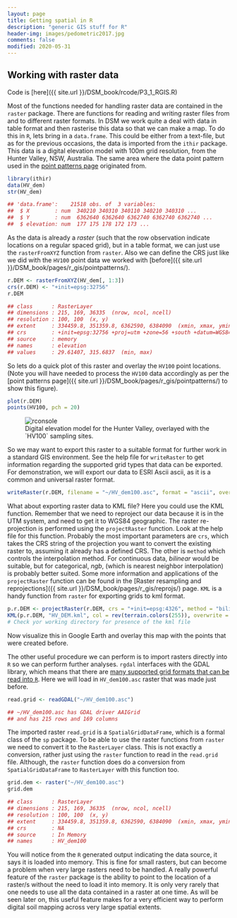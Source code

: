 ```yaml
---
layout: page
title: Getting spatial in R
description: "generic GIS stuff for R"
header-img: images/pedometric2017.jpg
comments: false
modified: 2020-05-31
---
```



## Working with raster data

Code is [here]({{ site.url }}/DSM_book/rcode/P3_1_RGIS.R)

Most of the functions needed for handling raster data are contained in
the `raster` package. There are functions for reading and writing raster
files from and to different raster formats. In DSM we work quite a deal
with data in table format and then rasterise this data so that we can
make a map. To do this in `R`, lets bring in a `data.frame`. This could
be either from a text-file, but as for the previous occasions, the data
is imported from the `ithir` package. This data is a digital elevation
model with 100m grid resolution, from the Hunter Valley, NSW, Australia.
The same area where the data point pattern used in the [point patterns
page](%7B%7B%20site.url%20%7D%7D/DSM_book/pages/r_gis/pointpatterns/)
originated from.

```r
library(ithir)
data(HV_dem)
str(HV_dem)

## 'data.frame':    21518 obs. of  3 variables:
##  $ X        : num  340210 340310 340110 340210 340310 ...
##  $ Y        : num  6362640 6362640 6362740 6362740 6362740 ...
##  $ elevation: num  177 175 178 172 173 ...
```

As the data is already a *raster* (such that the row observation
indicate locations on a regular spaced grid), but in a table format, we
can just use the `rasterFromXYZ` function from `raster`. Also we can
define the CRS just like we did with the `HV100` point data we worked
with [before]({{ site.url }}/DSM_book/pages/r_gis/pointpatterns/).

```r
r.DEM <- rasterFromXYZ(HV_dem[, 1:3])
crs(r.DEM) <- "+init=epsg:32756"
r.DEM

## class      : RasterLayer 
## dimensions : 215, 169, 36335  (nrow, ncol, ncell)
## resolution : 100, 100  (x, y)
## extent     : 334459.8, 351359.8, 6362590, 6384090  (xmin, xmax, ymin, ymax)
## crs        : +init=epsg:32756 +proj=utm +zone=56 +south +datum=WGS84 +units=m +no_defs +ellps=WGS84 +towgs84=0,0,0 
## source     : memory
## names      : elevation 
## values     : 29.61407, 315.6837  (min, max)
```

So lets do a quick plot of this raster and overlay the `HV100` point
locations. (Note you will have needed to process the `HV100` data
accordingly as per the [point patterns page]({{ site.url }}/DSM_book/pages/r_gis/pointpatterns/) to show this figure).

```r
plot(r.DEM)
points(HV100, pch = 20)
```

<figure>
    <img src="{{ site.url }}/images/dsm_book/HV_demP.png" alt="rconsole">
    <figcaption> Digital elevation model for the Hunter Valley, overlayed with the `HV100` sampling sites.</figcaption>
</figure>


So we may want to export this raster to a suitable format for further
work in a standard GIS environment. See the help file for `writeRaster`
to get information regarding the supported grid types that data can be
exported. For demonstration, we will export our data to ESRI Ascii
ascii, as it is a common and universal raster format.

```r
writeRaster(r.DEM, filename = "~/HV_dem100.asc", format = "ascii", overwrite = TRUE)
```

What about exporting raster data to KML file? Here you could use the KML
function. Remember that we need to reproject our data because it is in
the UTM system, and need to get it to WGS84 geographic. The raster
re-projection is performed using the `projectRaster` function. Look at
the help file for this function. Probably the most important parameters
are `crs`, which takes the CRS string of the projection you want to
convert the existing raster to, assuming it already has a defined CRS.
The other is `method` which controls the interpolation method. For
continuous data, *bilinear* would be suitable, but for categorical,
*ngb*, (which is nearest neighbor interpolation) is probably better
suited. Some more information and applications of the `projectRaster`
function can be found in the [Raster resampling and
reprojections]({{ site.url }}/DSM_book/pages/r_gis/reprojs/)
page. `KML` is a handy function from `raster` for exporting grids to kml
format.

```r
p.r.DEM <- projectRaster(r.DEM, crs = "+init=epsg:4326", method = "bilinear")
KML(p.r.DEM, "HV_DEM.kml", col = rev(terrain.colors(255)), overwrite = TRUE)
# Check yor working directory for presence of the kml file
```

Now visualize this in Google Earth and overlay this map with the points
that were created before.

The other useful procedure we can perform is to import rasters directly
into `R` so we can perform further analyses. `rgdal` interfaces with the
GDAL library, which means that there are [many supported grid formats
that can be read into `R`](https://gdal.org/drivers/raster/index.html).
Here we will load in `HV_dem100.asc` raster that was made just before.

```r
read.grid <- readGDAL("~/HV_dem100.asc")

## ~/HV_dem100.asc has GDAL driver AAIGrid 
## and has 215 rows and 169 columns
```

The imported raster `read.grid` is a `SpatialGridDataFrame`, which is a
formal class of the `sp` package. To be able to use the raster functions
from `raster` we need to convert it to the `RasterLayer` class. This is
not exactly a conversion, rather just using the `raster` function to
read in the `read.grid` file. Although, the `raster` function does do a
conversion from `SpatialGridDataFrame` to `RasterLayer` with this
function too.

```r
grid.dem <- raster("~/HV_dem100.asc")
grid.dem

## class      : RasterLayer 
## dimensions : 215, 169, 36335  (nrow, ncol, ncell)
## resolution : 100, 100  (x, y)
## extent     : 334459.8, 351359.8, 6362590, 6384090  (xmin, xmax, ymin, ymax)
## crs        : NA 
## source     : In Memory 
## names      : HV_dem100
```

You will notice from the `R` generated output indicating the data
source, it says it is loaded into memory. This is fine for small
rasters, but can become a problem when very large rasters need to be
handled. A really powerful feature of the `raster` package is the
ability to point to the location of a raster/s without the need to load
it into memory. It is only very rarely that one needs to use all the
data contained in a raster at one time. As will be seen later on, this
useful feature makes for a very efficient way to perform digital soil
mapping across very large spatial extents.

